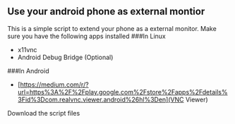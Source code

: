## Use your android phone as external montior

This is a simple script to extend your phone as a external monitor.
Make sure you have the following apps installed
###In Linux
- x11vnc
- Android Debug Bridge (Optional)

###In Android
- [https://medium.com/r/?url=https%3A%2F%2Fplay.google.com%2Fstore%2Fapps%2Fdetails%3Fid%3Dcom.realvnc.viewer.android%26hl%3Den](VNC Viewer)

Download the script files
